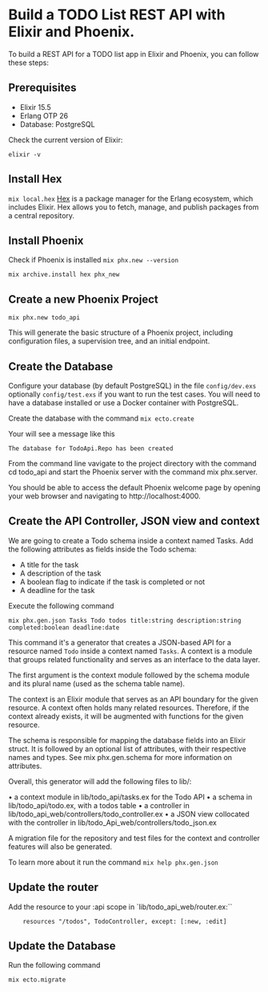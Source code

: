# Build a TODO List REST API with Elixir and Phoenix.
To build a REST API for a TODO list app in Elixir and Phoenix, you can follow these steps:

## Prerequisites
  - Elixir  15.5
  - Erlang  OTP 26
  - Database: PostgreSQL 

Check the current version of Elixir: 

`elixir -v`

## Install Hex

 `mix local.hex`
[Hex](https://hex.pm/) is a package manager for the Erlang ecosystem, which includes Elixir. 
Hex allows you to fetch, manage, and publish packages from a central repository. 
 
## Install Phoenix
Check if Phoenix is installed `mix phx.new --version`

 `mix archive.install hex phx_new`

## Create a new Phoenix Project

`mix phx.new todo_api`

This will generate the basic structure of a Phoenix project, including configuration files, a supervision tree, and an initial endpoint.

## Create the Database
Configure your database (by default PostgreSQL) in the file `config/dev.exs` optionally `config/test.exs` if you want to run the test cases. 
You will need to have a database installed or use a Docker container with PostgreSQL.

Create the database with the command 
`mix ecto.create`

Your will see a message like this

`The database for TodoApi.Repo has been created`

From the command line vavigate to the project directory with the command cd todo_api and start the Phoenix server with the command mix phx.server. 

You should be able to access the default Phoenix welcome page by opening your web browser and navigating to http://localhost:4000.

## Create the API Controller, JSON view and context 

We are going to create a Todo schema inside a context named Tasks. Add the following attributes as fields inside the Todo schema:

- A title for the task
- A description of the task
- A boolean flag to indicate if the task is completed or not
- A deadline for the task

Execute the following command

`mix phx.gen.json Tasks Todo todos title:string description:string completed:boolean deadline:date`

This command it's a generator that creates a JSON-based API for a resource named `Todo` inside a context named `Tasks`. A context is a module that groups related functionality and serves as an interface to the data layer.

The first argument is the context module followed by the schema module and its
plural name (used as the schema table name).

The context is an Elixir module that serves as an API boundary for the given
resource. A context often holds many related resources. Therefore, if the
context already exists, it will be augmented with functions for the given
resource.

The schema is responsible for mapping the database fields into an Elixir
struct. It is followed by an optional list of attributes, with their respective
names and types. See mix phx.gen.schema for more information on attributes.

Overall, this generator will add the following files to lib/:

  • a context module in lib/todo_api/tasks.ex for the Todo API
  • a schema in lib/todo_api/todo.ex, with a todos table
  • a controller in lib/todo_api_web/controllers/todo_controller.ex
  • a JSON view collocated with the controller in
    lib/todo_Api_web/controllers/todo_json.ex

A migration file for the repository and test files for the context and
controller features will also be generated.

To learn more about it run the command `mix help phx.gen.json`
## Update the router
Add the resource to your :api scope in `lib/todo_api_web/router.ex:``

```
    resources "/todos", TodoController, except: [:new, :edit]
```

## Update the Database

Run the following command

`mix ecto.migrate`